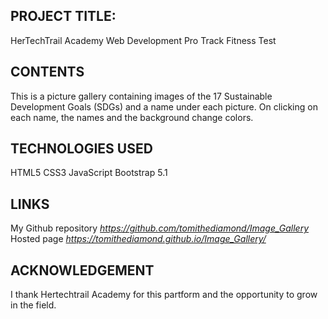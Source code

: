 ## PROJECT TITLE:
HerTechTrail Academy Web Development Pro Track Fitness Test

## CONTENTS
This is a picture gallery containing images of the 17 Sustainable Development Goals (SDGs) and a name under each picture. On clicking on each name, the names and the background change colors.

## TECHNOLOGIES USED
HTML5
CSS3 
JavaScript
Bootstrap 5.1

## LINKS 
My Github repository *https://github.com/tomithediamond/Image_Gallery*
Hosted page *https://tomithediamond.github.io/Image_Gallery/*

## ACKNOWLEDGEMENT 
I thank Hertechtrail Academy for this partform and the opportunity to grow in the field.
